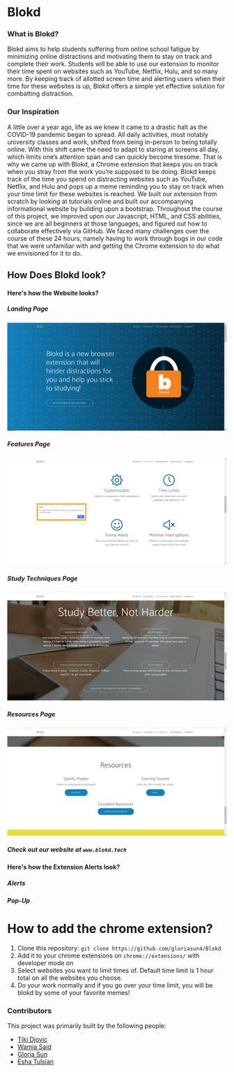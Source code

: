 # Blokd

### What is Blokd?
Blokd aims to help students suffering from online school fatigue by minimizing online distractions and motivating them to stay on track and complete their work. Students will be able to use our extension to monitor their time spent on websites such as YouTube, Netflix, Hulu, and so many more. By keeping track of allotted screen time and alerting users when their time for these websites is up, Blokd offers a simple yet effective solution for combatting distraction.

### Our Inspiration
A little over a year ago, life as we knew it came to a drastic halt as the COVID-19 pandemic began to spread. All daily activities, most notably university classes and work, shifted from being in-person to being totally online. With this shift came the need to adapt to staring at screens all day, which limits one’s attention span and can quickly become tiresome. That is why we came up with Blokd, a Chrome extension that keeps you on track when you stray from the work you’re supposed to be doing. Blokd keeps track of the time you spend on distracting websites such as YouTube, Netflix, and Hulu and pops up a meme reminding you to stay on track when your time limit for these websites is reached. We built our extension from scratch by looking at tutorials online and built our accompanying informational website by building upon a bootstrap. Throughout the course of this project, we improved upon our Javascript, HTML, and CSS abilities, since we are all beginners at those languages, and figured out how to collaborate effectively via GitHub. We faced many challenges over the course of these 24 hours, namely having to work through bugs in our code that we were unfamiliar with and getting the Chrome extension to do what we envisioned for it to do.



## How Does Blokd look?

#### Here's how the Website looks?

##### Landing Page
![LandingPage](website_landingpage.png)

##### Features Page
![Features](website_features.png)

##### Study Techniques Page
![Techniques](website_techniques.png)

##### Resources Page
![Resources](website_resources.png)

##### Check out our website at `www.blokd.tech`

#### Here's how the Extension Alerts look?

##### Alerts

##### Pop-Up

# How to add the chrome extension?
1. Clone this repository: `git clone https://github.com/gloriasun4/Blokd`
2. Add it to your chrome extensions on `chrome://extensions/` with developer mode on
3. Select websites you want to limit times of. Default time limit is 1 hour total on all the websites you choose.
4. Do your work normally and if you go over your time limit, you will be blokd by some of your favorite memes!

### Contributors
This project was primarily built by the following people:
- [Tiki Djovic](https://www.linkedin.com/in/tijana-djokic/)
- [Wamia Said](https://www.linkedin.com/in/wamiasaid/)
- [Gloria Sun](https://www.linkedin.com/in/gloriasun4/)
- [Esha Tulsian](https://www.linkedin.com/in/esha-tulsian-076b731a7)